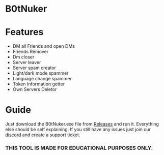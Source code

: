 # B0tNuker

# Features

- DM all Friends and open DMs
- Friends Remover
- Dm closer
- Server leaver
- Server spam creator
- Light/dark mode spammer
- Language change spammer
- Token Information getter
- Own Servers Deletor

# Guide

Just download the B0tNuker.exe file from [Releases](https://github.com/Schubilegend/B0tNuker/releases) and run it.
Everything else should be self explaining. If you still have any issues just join our [discord](https://discord.gg/awVFvXheWt) and create a support ticket.

### THIS TOOL IS MADE FOR EDUCATIONAL PURPOSES ONLY.
